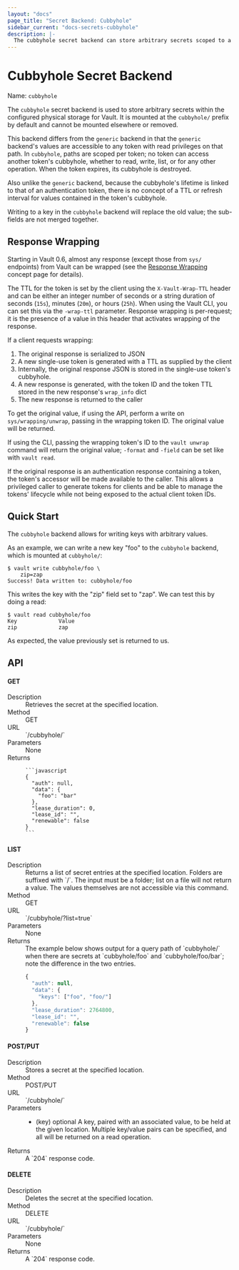 ```yaml
---
layout: "docs"
page_title: "Secret Backend: Cubbyhole"
sidebar_current: "docs-secrets-cubbyhole"
description: |-
  The cubbyhole secret backend can store arbitrary secrets scoped to a single token.
---
```


# Cubbyhole Secret Backend

Name: `cubbyhole`

The `cubbyhole` secret backend is used to store arbitrary secrets within
the configured physical storage for Vault. It is mounted at the `cubbyhole/`
prefix by default and cannot be mounted elsewhere or removed.

This backend differs from the `generic` backend in that the `generic` backend's
values are accessible to any token with read privileges on that path. In
`cubbyhole`, paths are scoped per token; no token can access another token's
cubbyhole, whether to read, write, list, or for any other operation. When the
token expires, its cubbyhole is destroyed.

Also unlike the `generic` backend, because the cubbyhole's lifetime is linked
to that of an authentication token, there is no concept of a TTL or refresh
interval for values contained in the token's cubbyhole.

Writing to a key in the `cubbyhole` backend will replace the old value;
the sub-fields are not merged together.

## Response Wrapping

Starting in Vault 0.6, almost any response (except those from `sys/` endpoints)
from Vault can be wrapped (see the [Response
Wrapping](https://www.vaultproject.io/docs/concepts/response-wrapping.html)
concept page for details).

The TTL for the token is set by the client using the `X-Vault-Wrap-TTL` header
and can be either an integer number of seconds or a string duration of seconds
(`15s`), minutes (`20m`), or hours (`25h`). When using the Vault CLI, you can
set this via the `-wrap-ttl` parameter. Response wrapping is per-request; it is
the presence of a value in this header that activates wrapping of the response.

If a client requests wrapping:

1. The original response is serialized to JSON
2. A new single-use token is generated with a TTL as supplied by the client
3. Internally, the original response JSON is stored in the single-use token's
   cubbyhole.
4. A new response is generated, with the token ID and the token TTL stored in
   the new response's `wrap_info` dict
5. The new response is returned to the caller

To get the original value, if using the API, perform a write on
`sys/wrapping/unwrap`, passing in the wrapping token ID. The original value
will be returned.

If using the CLI, passing the wrapping token's ID to the `vault unwrap` command
will return the original value; `-format` and `-field` can be set like with
`vault read`.

If the original response is an authentication response containing a token, the
token's accessor will be made available to the caller. This allows a privileged
caller to generate tokens for clients and be able to manage the tokens'
lifecycle while not being exposed to the actual client token IDs.

## Quick Start

The `cubbyhole` backend allows for writing keys with arbitrary values.

As an example, we can write a new key "foo" to the `cubbyhole` backend, which
is mounted at `cubbyhole/`:

```
$ vault write cubbyhole/foo \
    zip=zap
Success! Data written to: cubbyhole/foo
```

This writes the key with the "zip" field set to "zap". We can test this by doing
a read:

```
$ vault read cubbyhole/foo
Key           	Value
zip           	zap
```

As expected, the value previously set is returned to us.

## API

#### GET

<dl class="api">
  <dt>Description</dt>
  <dd>
    Retrieves the secret at the specified location.
  </dd>

  <dt>Method</dt>
  <dd>GET</dd>

  <dt>URL</dt>
  <dd>`/cubbyhole/<path>`</dd>

  <dt>Parameters</dt>
  <dd>
     None
  </dd>

  <dt>Returns</dt>
  <dd>

    ```javascript
    {
      "auth": null,
      "data": {
        "foo": "bar"
      },
      "lease_duration": 0,
      "lease_id": "",
      "renewable": false
    }
    ```

  </dd>
</dl>

#### LIST

<dl class="api">
  <dt>Description</dt>
  <dd>
    Returns a list of secret entries at the specified location. Folders are
    suffixed with `/`. The input must be a folder; list on a file will not
    return a value. The values themselves are not accessible via this command.
  </dd>

  <dt>Method</dt>
  <dd>GET</dd>

  <dt>URL</dt>
  <dd>`/cubbyhole/<path>?list=true`</dd>

  <dt>Parameters</dt>
  <dd>
     None
  </dd>

  <dt>Returns</dt>
  <dd>
  The example below shows output for a query path of `cubbyhole/` when there
  are secrets at `cubbyhole/foo` and `cubbyhole/foo/bar`; note the difference
  in the two entries.

  ```javascript
  {
    "auth": null,
    "data": {
      "keys": ["foo", "foo/"]
    },
    "lease_duration": 2764800,
    "lease_id": "",
    "renewable": false
  }
  ```

  </dd>
</dl>

#### POST/PUT

<dl class="api">
  <dt>Description</dt>
  <dd>
    Stores a secret at the specified location.
  </dd>

  <dt>Method</dt>
  <dd>POST/PUT</dd>

  <dt>URL</dt>
  <dd>`/cubbyhole/<path>`</dd>

  <dt>Parameters</dt>
  <dd>
    <ul>
      <li>
        <span class="param">(key)</span>
        <span class="param-flags">optional</span>
        A key, paired with an associated value, to be held at the
        given location. Multiple key/value pairs can be specified,
        and all will be returned on a read operation.
      </li>
    </ul>
  </dd>

  <dt>Returns</dt>
  <dd>
  A `204` response code.
  </dd>
</dl>

#### DELETE

<dl class="api">
  <dt>Description</dt>
  <dd>
    Deletes the secret at the specified location.
  </dd>

  <dt>Method</dt>
  <dd>DELETE</dd>

  <dt>URL</dt>
  <dd>`/cubbyhole/<path>`</dd>

  <dt>Parameters</dt>
  <dd>
     None
  </dd>

  <dt>Returns</dt>
  <dd>
  A `204` response code.
  </dd>
</dl>
